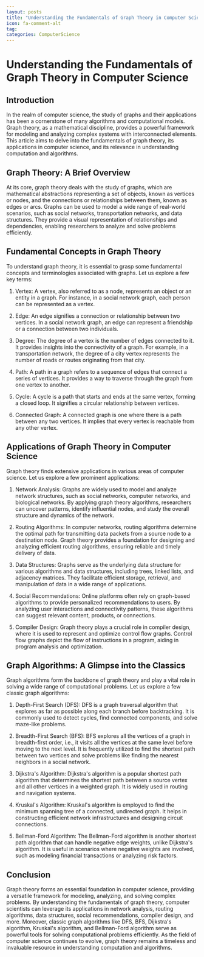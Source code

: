 ```yaml
---
layout: posts
title: "Understanding the Fundamentals of Graph Theory in Computer Science"
icon: fa-comment-alt
tag:      
categories: ComputerScience
---
```



# Understanding the Fundamentals of Graph Theory in Computer Science

## Introduction

In the realm of computer science, the study of graphs and their applications has been a cornerstone of many algorithms and computational models. Graph theory, as a mathematical discipline, provides a powerful framework for modeling and analyzing complex systems with interconnected elements. This article aims to delve into the fundamentals of graph theory, its applications in computer science, and its relevance in understanding computation and algorithms.

## Graph Theory: A Brief Overview

At its core, graph theory deals with the study of graphs, which are mathematical abstractions representing a set of objects, known as vertices or nodes, and the connections or relationships between them, known as edges or arcs. Graphs can be used to model a wide range of real-world scenarios, such as social networks, transportation networks, and data structures. They provide a visual representation of relationships and dependencies, enabling researchers to analyze and solve problems efficiently.

## Fundamental Concepts in Graph Theory

To understand graph theory, it is essential to grasp some fundamental concepts and terminologies associated with graphs. Let us explore a few key terms:

1. Vertex: A vertex, also referred to as a node, represents an object or an entity in a graph. For instance, in a social network graph, each person can be represented as a vertex.

2. Edge: An edge signifies a connection or relationship between two vertices. In a social network graph, an edge can represent a friendship or a connection between two individuals.

3. Degree: The degree of a vertex is the number of edges connected to it. It provides insights into the connectivity of a graph. For example, in a transportation network, the degree of a city vertex represents the number of roads or routes originating from that city.

4. Path: A path in a graph refers to a sequence of edges that connect a series of vertices. It provides a way to traverse through the graph from one vertex to another.

5. Cycle: A cycle is a path that starts and ends at the same vertex, forming a closed loop. It signifies a circular relationship between vertices.

6. Connected Graph: A connected graph is one where there is a path between any two vertices. It implies that every vertex is reachable from any other vertex.

## Applications of Graph Theory in Computer Science

Graph theory finds extensive applications in various areas of computer science. Let us explore a few prominent applications:

1. Network Analysis: Graphs are widely used to model and analyze network structures, such as social networks, computer networks, and biological networks. By applying graph theory algorithms, researchers can uncover patterns, identify influential nodes, and study the overall structure and dynamics of the network.

2. Routing Algorithms: In computer networks, routing algorithms determine the optimal path for transmitting data packets from a source node to a destination node. Graph theory provides a foundation for designing and analyzing efficient routing algorithms, ensuring reliable and timely delivery of data.

3. Data Structures: Graphs serve as the underlying data structure for various algorithms and data structures, including trees, linked lists, and adjacency matrices. They facilitate efficient storage, retrieval, and manipulation of data in a wide range of applications.

4. Social Recommendations: Online platforms often rely on graph-based algorithms to provide personalized recommendations to users. By analyzing user interactions and connectivity patterns, these algorithms can suggest relevant content, products, or connections.

5. Compiler Design: Graph theory plays a crucial role in compiler design, where it is used to represent and optimize control flow graphs. Control flow graphs depict the flow of instructions in a program, aiding in program analysis and optimization.

## Graph Algorithms: A Glimpse into the Classics

Graph algorithms form the backbone of graph theory and play a vital role in solving a wide range of computational problems. Let us explore a few classic graph algorithms:

1. Depth-First Search (DFS): DFS is a graph traversal algorithm that explores as far as possible along each branch before backtracking. It is commonly used to detect cycles, find connected components, and solve maze-like problems.

2. Breadth-First Search (BFS): BFS explores all the vertices of a graph in breadth-first order, i.e., it visits all the vertices at the same level before moving to the next level. It is frequently utilized to find the shortest path between two vertices and solve problems like finding the nearest neighbors in a social network.

3. Dijkstra's Algorithm: Dijkstra's algorithm is a popular shortest path algorithm that determines the shortest path between a source vertex and all other vertices in a weighted graph. It is widely used in routing and navigation systems.

4. Kruskal's Algorithm: Kruskal's algorithm is employed to find the minimum spanning tree of a connected, undirected graph. It helps in constructing efficient network infrastructures and designing circuit connections.

5. Bellman-Ford Algorithm: The Bellman-Ford algorithm is another shortest path algorithm that can handle negative edge weights, unlike Dijkstra's algorithm. It is useful in scenarios where negative weights are involved, such as modeling financial transactions or analyzing risk factors.

## Conclusion

Graph theory forms an essential foundation in computer science, providing a versatile framework for modeling, analyzing, and solving complex problems. By understanding the fundamentals of graph theory, computer scientists can leverage its applications in network analysis, routing algorithms, data structures, social recommendations, compiler design, and more. Moreover, classic graph algorithms like DFS, BFS, Dijkstra's algorithm, Kruskal's algorithm, and Bellman-Ford algorithm serve as powerful tools for solving computational problems efficiently. As the field of computer science continues to evolve, graph theory remains a timeless and invaluable resource in understanding computation and algorithms.